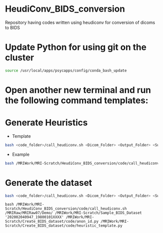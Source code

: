 # HeudiConv_BIDS_conversion
Repository having codes written using heudiconv for conversion of dicoms to BIDS 


# Update Python for using git on the cluster

```bash
source /usr/local/apps/psycapps/config/conda_bash_update
```

# Open another new terminal and run the following command templates:

# Generate Heuristics

- Template

```bash
bash <code_folder>/call_heudiconv.sh <Dicom_Folder> <Output_Folder> <Subject_list> <Anonymization_script> 

```
- Example

```bash
bash /MRIWork/MRI-Scratch/HeudiConv_BIDS_conversion/code/call_heudiconv.sh /MRIRaw/MRIRaw07/Demo/ /MRIWork/MRI-Scratch/Sample_BIDS_Dataset '202002040947_19800101XXXX' /MRIWork/MRI-Scratch/Create_BIDS_dataset/code/anon_id.py 

```

# Generate the dataset 

```bash
bash <code_folder>/call_heudiconv.sh <Dicom_Folder> <Output_Folder> <Subject_list> <Anonymization_script> <heuristic_file>

```

```
bash /MRIWork/MRI-Scratch/HeudiConv_BIDS_conversion/code/call_heudiconv.sh /MRIRaw/MRIRaw07/Demo/ /MRIWork/MRI-Scratch/Sample_BIDS_Dataset '202002040947_19800101XXXX' /MRIWork/MRI-Scratch/Create_BIDS_dataset/code/anon_id.py /MRIWork/MRI-Scratch/Create_BIDS_dataset/code/heuristic_template.py
```
